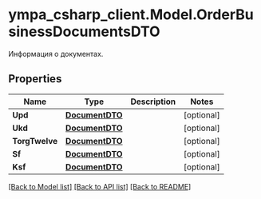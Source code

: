 # ympa_csharp_client.Model.OrderBusinessDocumentsDTO
Информация о документах. 

## Properties

Name | Type | Description | Notes
------------ | ------------- | ------------- | -------------
**Upd** | [**DocumentDTO**](DocumentDTO.md) |  | [optional] 
**Ukd** | [**DocumentDTO**](DocumentDTO.md) |  | [optional] 
**TorgTwelve** | [**DocumentDTO**](DocumentDTO.md) |  | [optional] 
**Sf** | [**DocumentDTO**](DocumentDTO.md) |  | [optional] 
**Ksf** | [**DocumentDTO**](DocumentDTO.md) |  | [optional] 

[[Back to Model list]](../README.md#documentation-for-models) [[Back to API list]](../README.md#documentation-for-api-endpoints) [[Back to README]](../README.md)

